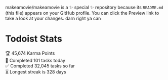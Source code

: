 makeamovie/makeamovie is a ✨ special ✨ repository because its `README.md` (this file) appears on your GitHub profile.
You can click the Preview link to take a look at your changes. darn right ya can

# Todoist Stats

<!-- TODO-IST:START -->
🏆  45,674 Karma Points           
🌸  Completed 101 tasks today           
✅  Completed 32,045 tasks so far           
⏳  Longest streak is 328 days
<!-- TODO-IST:END -->